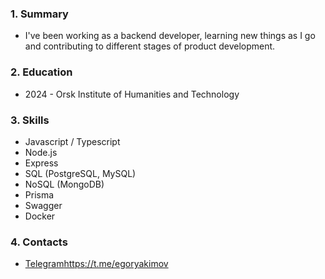 ### 1. Summary
- I've been working as a backend developer, learning new things as I go and contributing to different stages of product development.

### 2. Education 
- 2024 - Orsk Institute of Humanities and Technology

### 3. Skills
- Javascript / Typescript
- Node.js
- Express 
- SQL (PostgreSQL, MySQL)
- NoSQL (MongoDB)
- Prisma
- Swagger
- Docker
  
### 4. Contacts
- [Telegram](https://t.me/egoryakimov)https://t.me/egoryakimov
